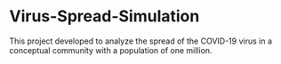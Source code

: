 # Virus-Spread-Simulation
This project developed to analyze the spread of the COVID-19 virus in a conceptual community with a population of one million.
